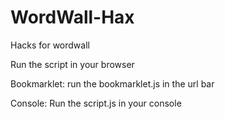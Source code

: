 # WordWall-Hax
Hacks for wordwall 

Run the script in your browser

Bookmarklet: run the bookmarklet.js in the url bar

Console: Run the script.js in your console
